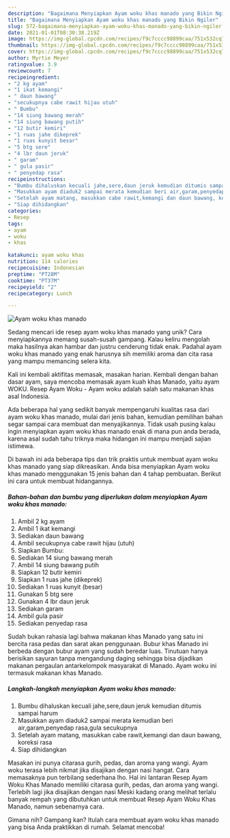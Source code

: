 ```yaml
---
description: "Bagaimana Menyiapkan Ayam woku khas manado yang Bikin Ngiler"
title: "Bagaimana Menyiapkan Ayam woku khas manado yang Bikin Ngiler"
slug: 572-bagaimana-menyiapkan-ayam-woku-khas-manado-yang-bikin-ngiler
date: 2021-01-01T08:30:38.219Z
image: https://img-global.cpcdn.com/recipes/f9c7cccc98899caa/751x532cq70/ayam-woku-khas-manado-foto-resep-utama.jpg
thumbnail: https://img-global.cpcdn.com/recipes/f9c7cccc98899caa/751x532cq70/ayam-woku-khas-manado-foto-resep-utama.jpg
cover: https://img-global.cpcdn.com/recipes/f9c7cccc98899caa/751x532cq70/ayam-woku-khas-manado-foto-resep-utama.jpg
author: Myrtie Meyer
ratingvalue: 3.9
reviewcount: 7
recipeingredient:
- "2 kg ayam"
- "1 ikat kemangi"
- " daun bawang"
- "secukupnya cabe rawit hijau utuh"
- " Bumbu"
- "14 siung bawang merah"
- "14 siung bawang putih"
- "12 butir kemiri"
- "1 ruas jahe dikeprek"
- "1 ruas kunyit besar"
- "5 btg sere"
- "4 lbr daun jeruk"
- " garam"
- " gula pasir"
- " penyedap rasa"
recipeinstructions:
- "Bumbu dihaluskan kecuali jahe,sere,daun jeruk kemudian ditumis sampai harum"
- "Masukkan ayam diaduk2 sampai merata kemudian beri air,garam,penyedap rasa,gula secukupnya"
- "Setelah ayam matang, masukkan cabe rawit,kemangi dan daun bawang, koreksi rasa"
- "Siap dihidangkan"
categories:
- Resep
tags:
- ayam
- woku
- khas

katakunci: ayam woku khas 
nutrition: 114 calories
recipecuisine: Indonesian
preptime: "PT28M"
cooktime: "PT37M"
recipeyield: "2"
recipecategory: Lunch

---
```



![Ayam woku khas manado](https://img-global.cpcdn.com/recipes/f9c7cccc98899caa/751x532cq70/ayam-woku-khas-manado-foto-resep-utama.jpg)

Sedang mencari ide resep ayam woku khas manado yang unik? Cara menyiapkannya memang susah-susah gampang. Kalau keliru mengolah maka hasilnya akan hambar dan justru cenderung tidak enak. Padahal ayam woku khas manado yang enak harusnya sih memiliki aroma dan cita rasa yang mampu memancing selera kita.

Kali ini kembali aktifitas memasak, masakan harian. Kembali dengan bahan dasar ayam, saya mencoba memasak ayam kuah khas Manado, yaitu ayam WOKU. Resep Ayam Woku - Ayam woku adalah salah satu makanan khas asal Indonesia.

Ada beberapa hal yang sedikit banyak mempengaruhi kualitas rasa dari ayam woku khas manado, mulai dari jenis bahan, kemudian pemilihan bahan segar sampai cara membuat dan menyajikannya. Tidak usah pusing kalau ingin menyiapkan ayam woku khas manado enak di mana pun anda berada, karena asal sudah tahu triknya maka hidangan ini mampu menjadi sajian istimewa.


Di bawah ini ada beberapa tips dan trik praktis untuk membuat ayam woku khas manado yang siap dikreasikan. Anda bisa menyiapkan Ayam woku khas manado menggunakan 15 jenis bahan dan 4 tahap pembuatan. Berikut ini cara untuk membuat hidangannya.

<!--inarticleads1-->

##### Bahan-bahan dan bumbu yang diperlukan dalam menyiapkan Ayam woku khas manado:

1. Ambil 2 kg ayam
1. Ambil 1 ikat kemangi
1. Sediakan  daun bawang
1. Ambil secukupnya cabe rawit hijau (utuh)
1. Siapkan  Bumbu:
1. Sediakan 14 siung bawang merah
1. Ambil 14 siung bawang putih
1. Siapkan 12 butir kemiri
1. Siapkan 1 ruas jahe (dikeprek)
1. Sediakan 1 ruas kunyit (besar)
1. Gunakan 5 btg sere
1. Gunakan 4 lbr daun jeruk
1. Sediakan  garam
1. Ambil  gula pasir
1. Sediakan  penyedap rasa


Sudah bukan rahasia lagi bahwa makanan khas Manado yang satu ini bercita rasa pedas dan sarat akan penggunaan. Bubur khas Manado ini berbeda dengan bubur ayam yang sudah beredar luas. Tinutuan hanya berisikan sayuran tanpa mengandung daging sehingga bisa dijadikan makanan pergaulan antarkelompok masyarakat di Manado. Ayam woku ini termasuk makanan khas Manado. 

<!--inarticleads2-->

##### Langkah-langkah menyiapkan Ayam woku khas manado:

1. Bumbu dihaluskan kecuali jahe,sere,daun jeruk kemudian ditumis sampai harum
1. Masukkan ayam diaduk2 sampai merata kemudian beri air,garam,penyedap rasa,gula secukupnya
1. Setelah ayam matang, masukkan cabe rawit,kemangi dan daun bawang, koreksi rasa
1. Siap dihidangkan


Masakan ini punya citarasa gurih, pedas, dan aroma yang wangi. Ayam woku terasa lebih nikmat jika disajikan dengan nasi hangat. Cara memasaknya pun terbilang sederhana lho. Hal ini lantaran Resep Ayam Woku Khas Manado memiliki citarasa gurih, pedas, dan aroma yang wangi. Terlebih lagi jika disajikan dengan nasi Meski kadang orang melihat terlalu banyak rempah yang dibutuhkan untuk membuat Resep Ayam Woku Khas Manado, namun sebenarnya cara. 

Gimana nih? Gampang kan? Itulah cara membuat ayam woku khas manado yang bisa Anda praktikkan di rumah. Selamat mencoba!
